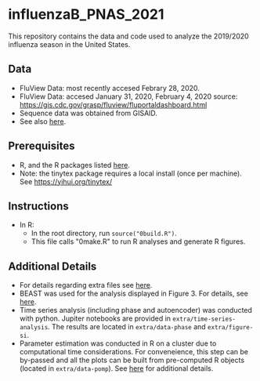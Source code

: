 # influenzaB_PNAS_2021
This repository contains the data and code used to analyze the 2019/2020 influenza season in the United States.

## Data
* FluView Data: most recently accesed Febrary 28, 2020.
* FluView Data: accesed January 31, 2020, February 4, 2020
source: https://gis.cdc.gov/grasp/fluview/fluportaldashboard.html
* Sequence data was obtained from GISAID. 
* See also [here](00-RawData/README.md).

## Prerequisites
* R, and the R packages listed [here](./src/libraries.R).
* Note: the tinytex package requires a local install (once per machine). See https://yihui.org/tinytex/ 

## Instructions
* In R: 
    - In the root directory, run `source("0build.R")`.
    - This file calls "0make.R" to run R analyses and generate R figures.
    

## Additional Details
* For details regarding extra files see [here](extra/README.md).
* BEAST was used for the analysis displayed in Figure 3. For details, see [here](00-RawData/phylodynamic-data/README.md).
* Time series analysis (including phase and autoencoder) was conducted with python. Jupiter notebooks are provided in `extra/time-series-analysis`. The results are located in `extra/data-phase` and `extra/figure-si`.
* Parameter estimation was conducted in R on a cluster due to computational time considerations. For conveneience, this step can be by-passed and all the plots can be built from pre-computed R objects (located in `extra/data-pomp`). See [here](pomp-model/README.md) for additional details.
